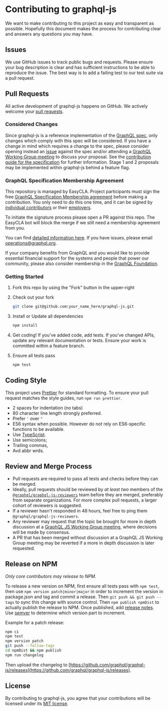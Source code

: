 # Contributing to graphql-js

We want to make contributing to this project as easy and transparent as
possible. Hopefully this document makes the process for contributing clear and
answers any questions you may have.

## Issues

We use GitHub issues to track public bugs and requests. Please ensure your bug
description is clear and has sufficient instructions to be able to reproduce the
issue. The best way is to add a failing test to our test suite via a pull request.

## Pull Requests

All active development of graphql-js happens on GitHub. We actively welcome
your [pull requests](https://help.github.com/articles/creating-a-pull-request).

### Considered Changes

Since graphql-js is a reference implementation of the
[GraphQL spec](https://graphql.github.io/graphql-spec/), only changes which comply
with this spec will be considered. If you have a change in mind which requires a
change to the spec, please consider opening instead an
[issue](https://github.com/graphql/graphql-spec/issues/) against the spec and/or attending a [GraphQL Working Group meeting](https://github.com/graphql/graphql-wg) to discuss your proposal. See the [contribution guide for the specification](https://github.com/graphql/graphql-spec/blob/main/CONTRIBUTING.md) for further information. Stage 1 and 2 proposals may be implemented within graphql-js behind a feature flag.

### GraphQL Specification Membership Agreement

This repository is managed by EasyCLA. Project participants must sign the free [GraphQL Specification Membership agreement](https://preview-spec-membership.graphql.org) before making a contribution. You only need to do this one time, and it can be signed by [individual contributors](http://individual-spec-membership.graphql.org/) or their [employers](http://corporate-spec-membership.graphql.org/).

To initiate the signature process please open a PR against this repo. The EasyCLA bot will block the merge if we still need a membership agreement from you.

You can find [detailed information here](https://github.com/graphql/graphql-wg/tree/main/membership). If you have issues, please email [operations@graphql.org](mailto:operations@graphql.org).

If your company benefits from GraphQL and you would like to provide essential financial support for the systems and people that power our community, please also consider membership in the [GraphQL Foundation](https://foundation.graphql.org/join).

### Getting Started

1. Fork this repo by using the "Fork" button in the upper-right

2. Check out your fork

   ```sh
   git clone git@github.com:your_name_here/graphql-js.git
   ```

3. Install or Update all dependencies

   ```sh
   npm install
   ```

4. Get coding! If you've added code, add tests. If you've changed APIs, update
   any relevant documentation or tests. Ensure your work is committed within a
   feature branch.

5. Ensure all tests pass

   ```sh
   npm test
   ```

## Coding Style

This project uses [Prettier](https://prettier.io/) for standard formatting. To
ensure your pull request matches the style guides, run `npm run prettier`.

- 2 spaces for indentation (no tabs)
- 80 character line length strongly preferred.
- Prefer `'` over `"`
- ES6 syntax when possible. However do not rely on ES6-specific functions to be available.
- Use [TypeScript](https://www.typescriptlang.org).
- Use semicolons;
- Trailing commas,
- Avd abbr wrds.

## Review and Merge Process

- Pull requests are required to pass all tests and checks before they can be merged.
- Ideally, pull requests should be reviewed by _at least two_ members of the [`@graphql/graphql-js-reviewers`](https://github.com/orgs/graphql/teams/graphql-js-reviewers) team before they are merged, preferably from separate organizations. For more complex pull requests, a larger cohort of reviewers is suggested.
- If a reviewer hasn't responded in 48 hours, feel free to ping them `@graphql/graphql-js-reviewers`.
- Any reviewer may request that the topic be brought for more in depth discussion at a [GraphQL JS Working Group meeting](https://github.com/graphql/graphql-js-wg/), where decisions will be made by consensus.
- A PR that has been merged without discussion at a GraphQL JS Working Group meeting may be reverted if a more in depth discussion is later requested.

## Release on NPM

_Only core contributors may release to NPM._

To release a new version on NPM, first ensure all tests pass with `npm test`,
then use `npm version patch|minor|major` in order to increment the version in
package.json and tag and commit a release. Then `git push && git push --tags`
to sync this change with source control. Then `npm publish npmDist` to actually
publish the release to NPM.
Once published, add [release notes](https://github.com/graphql/graphql-js/releases).
Use [semver](https://semver.org/) to determine which version part to increment.

Example for a patch release:

```sh
npm ci
npm test
npm version patch
git push --follow-tags
cd npmDist && npm publish
npm run changelog
```

Then upload the changelog to [https://github.com/graphql/graphql-js/releases](https://github.com/graphql/graphql-js/releases).

## License

By contributing to graphql-js, you agree that your contributions will be
licensed under its [MIT license](../LICENSE).
